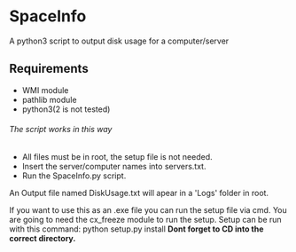# SpaceInfo
A python3 script to output disk usage for a computer/server

## Requirements
- WMI module
- pathlib module
- python3(2 is not tested)

###### The script works in this way
- All files must be in root, the setup file is not needed.
- Insert the server/computer names into servers.txt.
- Run the SpaceInfo.py script.

An Output file named DiskUsage.txt will apear in a 'Logs' folder in root.

If you want to use this as an .exe file you can run the setup file via cmd.
You are going to need the cx_freeze module to run the setup.
Setup can be run with this command: python setup.py install
**Dont forget to CD into the correct directory.**
